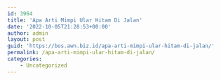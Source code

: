```yaml
---
id: 3964
title: 'Apa Arti Mimpi Ular Hitam Di Jalan'
date: '2022-10-05T21:28:53+00:00'
author: admin
layout: post
guid: 'https://bos.awn.biz.id/apa-arti-mimpi-ular-hitam-di-jalan/'
permalink: /apa-arti-mimpi-ular-hitam-di-jalan/
categories:
    - Uncategorized
---
```


